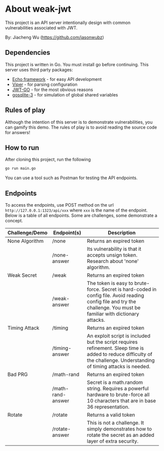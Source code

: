 # About weak-jwt
This project is an API server intentionally design with common vulnerabilities associated with JWT.

By: Jiacheng Wu (https://github.com/jasonwubz)

## Dependencies
This project is written in Go. You must install go before continuing.
This server uses third party packages: 
- [Echo framework](https://github.com/labstack/echo) - for easy API development 
- [Viper](https://github.com/spf13/viper) - for parsing configuration
- [JWT-GO](https://github.com/dgrijalva/jwt-go) - for the most obvious reasons
- [gosqlite-3](https://github.com/mattn/go-sqlite3) - for simulation of global shared variables

## Rules of play
Although the intention of this server is to demonstrate vulnerabilities, you can gamify this demo. The rules of play is to avoid reading the source code for answers!

## How to run
After cloning this project, run the following
```sh
go run main.go
```

You can use a tool such as Postman for testing the API endpoints.

## Endpoints

To access the endpoints, use POST method on the url `http://127.0.0.1:1323/api/xxx` where `xxx` is the name of the endpoint. Below is a table of all endpoints. Some are challenges, some demonstrate a concept.

|Challenge/Demo|Endpoint(s)|Description|
|---|---|---|
|None Algorithm|/none|Returns an expired token|
|   |/none-answer|Its vulnerability is that it accepts unsign token. Research about 'none' algorithm.|
|Weak Secret|/weak|Returns an expired token|
|   |/weak-answer|The token is easy to brute-force. Secret is hard-coded in config file. Avoid reading config file and try the challenge. You must be familiar with dictionary attacks.|
|Timing Attack|/timing|Returns an expired token|
|   |/timing-answer|An exploit script is included but the script requires refinement. Sleep time is added to reduce difficulty of the challenge. Understanding of timing attacks is needed.|
|Bad PRG|/math-rand|Returns an expired token|
|   |/math-rand-answer|Secret is a math.random string. Requires a powerful hardware to brute-force all 10 characters that are in base 36 representation.|
|Rotate|/rotate|Returns a valid token|
|   |/rotate-answer|This is not a challenge. It simply demonstrates how to rotate the secret as an added layer of extra security.|